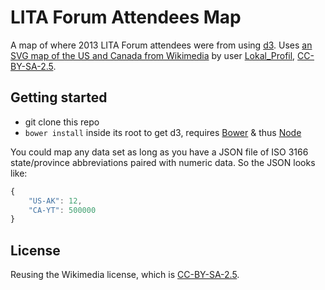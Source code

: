 # LITA Forum Attendees Map

A map of where 2013 LITA Forum attendees were from using [d3](http://d3js.org/). Uses [an SVG map of the US and Canada from Wikimedia](https://commons.wikimedia.org/wiki/File:BlankMap-USA-states-Canada-provinces,_HI_closer.svg) by user [Lokal_Profil](https://commons.wikimedia.org/wiki/User:Lokal_Profil), [CC-BY-SA-2.5](https://creativecommons.org/licenses/by-sa/2.5/).

## Getting started

- git clone this repo
- `bower install` inside its root to get d3, requires [Bower](http://bower.io/) & thus [Node](http://nodejs.org)

You could map any data set as long as you have a JSON file of ISO 3166 state/province abbreviations paired with numeric data. So the JSON looks like:

```js
{
    "US-AK": 12,
    "CA-YT": 500000
}
```

## License

Reusing the Wikimedia license, which is [CC-BY-SA-2.5](https://creativecommons.org/licenses/by-sa/2.5/).
